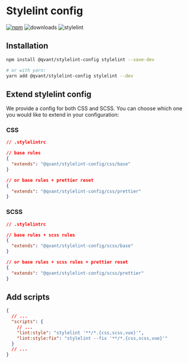 # Stylelint config

[![npm][npm-img]][npm-url]
![downloads][downloads-img]
![stylelint][stylelint-img]

## Installation

```bash
npm install @qvant/stylelint-config stylelint --save-dev

# or with yarn:
yarn add @qvant/stylelint-config stylelint --dev
```

## Extend stylelint config

We provide a config for both CSS and SCSS. You can choose which one you would like to extend in your configuration:

### CSS

```json
// .stylelintrc

// base rules
{
  "extends": "@qvant/stylelint-config/css/base"
}

// or base rules + prettier reset
{
  "extends": "@qvant/stylelint-config/css/prettier"
}
```

### SCSS

```json
// .stylelintrc

// base rules + scss rules
{
  "extends": "@qvant/stylelint-config/scss/base"
}

// or base rules + scss rules + prettier reset
{
  "extends": "@qvant/stylelint-config/scss/prettier"
}
```

## Add scripts

```json
{
  // ...
  "scripts": {
    // ...
    "lint:style": "stylelint '**/*.{css,scss,vue}'",
    "lint:style:fix": "stylelint --fix '**/*.{css,scss,vue}'"
  }
  // ...
}
```

[npm-url]: https://npmjs.com/package/@qvant/stylelint-config
[npm-img]: https://img.shields.io/npm/v/@qvant/stylelint-config.svg
[downloads-img]: https://img.shields.io/npm/dm/@qvant/stylelint-config
[stylelint-img]: https://img.shields.io/badge/stylelint-14.x-brightgreen
